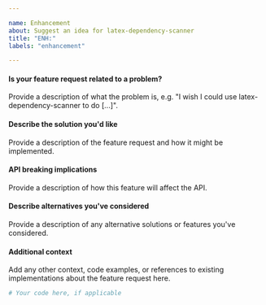 ```yaml
---

name: Enhancement
about: Suggest an idea for latex-dependency-scanner
title: "ENH:"
labels: "enhancement"

---
```


#### Is your feature request related to a problem?

Provide a description of what the problem is, e.g. "I wish I could use
latex-dependency-scanner to do [...]".

#### Describe the solution you'd like

Provide a description of the feature request and how it might be implemented.

#### API breaking implications

Provide a description of how this feature will affect the API.

#### Describe alternatives you've considered

Provide a description of any alternative solutions or features you've considered.

#### Additional context

Add any other context, code examples, or references to existing implementations about
the feature request here.

```python
# Your code here, if applicable
```
